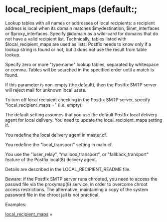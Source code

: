 # local_recipient_maps (default:; 

 Lookup tables with all names or addresses of local recipients:
a recipient address is local when its domain matches $mydestination,
$inet_interfaces or $proxy_interfaces.  Specify @domain as a
wild-card for domains that do not have a valid recipient list.
Technically, tables listed with $local_recipient_maps are used as
lists: Postfix needs to know only if a lookup string is found or
not, but it does not use the result from table lookup.  


Specify zero or more "type:name" lookup tables, separated by
whitespace or comma. Tables will be searched in the specified order
until a match is found.



If this parameter is non-empty (the default), then the Postfix SMTP
server will reject mail for unknown local users.



To turn off local recipient checking in the Postfix SMTP server,
specify "local_recipient_maps =" (i.e. empty).



The default setting assumes that you use the default Postfix local
delivery agent for local delivery. You need to update the
local_recipient_maps setting if:




You redefine the local delivery agent in master.cf.

You redefine the "local_transport" setting in main.cf.

You use the "luser_relay", "mailbox_transport", or "fallback_transport"
feature of the Postfix local(8) delivery agent.




Details are described in the LOCAL_RECIPIENT_README file.



Beware: if the Postfix SMTP server runs chrooted, you need to access
the passwd file via the proxymap(8) service, in order to overcome
chroot access restrictions. The alternative, maintaining a copy of
the system password file in the chroot jail is not practical.



Examples:



<a href="postconf.5.html#local_recipient_maps">local_recipient_maps</a> =



